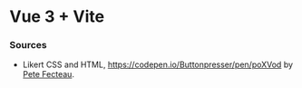 # Vue 3 + Vite

### Sources
- Likert CSS and HTML, https://codepen.io/Buttonpresser/pen/poXVod by [Pete Fecteau](http://buttonpresser.com/).
